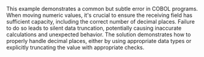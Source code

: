 This example demonstrates a common but subtle error in COBOL programs. When moving numeric values, it's crucial to ensure the receiving field has sufficient capacity, including the correct number of decimal places.  Failure to do so leads to silent data truncation, potentially causing inaccurate calculations and unexpected behavior. The solution demonstrates how to properly handle decimal places, either by using appropriate data types or explicitly truncating the value with appropriate checks. 